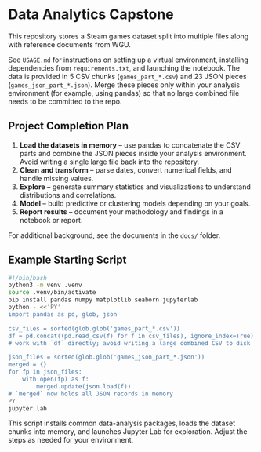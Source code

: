 # Data Analytics Capstone

This repository stores a Steam games dataset split into multiple files along with reference documents from WGU.

See `USAGE.md` for instructions on setting up a virtual environment, installing dependencies from `requirements.txt`, and launching the notebook.
The data is provided in 5 CSV chunks (`games_part_*.csv`) and 23 JSON pieces (`games_json_part_*.json`). Merge these pieces only within your analysis environment (for example, using pandas) so that no large combined file needs to be committed to the repo.

## Project Completion Plan

1. **Load the datasets in memory** – use pandas to concatenate the CSV parts and combine the JSON pieces inside your analysis environment. Avoid writing a single large file back into the repository.
2. **Clean and transform** – parse dates, convert numerical fields, and handle missing values.
3. **Explore** – generate summary statistics and visualizations to understand distributions and correlations.
4. **Model** – build predictive or clustering models depending on your goals.
5. **Report results** – document your methodology and findings in a notebook or report.

For additional background, see the documents in the `docs/` folder.

## Example Starting Script

```bash
#!/bin/bash
python3 -m venv .venv
source .venv/bin/activate
pip install pandas numpy matplotlib seaborn jupyterlab
python - <<'PY'
import pandas as pd, glob, json

csv_files = sorted(glob.glob('games_part_*.csv'))
df = pd.concat((pd.read_csv(f) for f in csv_files), ignore_index=True)
# work with `df` directly; avoid writing a large combined CSV to disk

json_files = sorted(glob.glob('games_json_part_*.json'))
merged = {}
for fp in json_files:
    with open(fp) as f:
        merged.update(json.load(f))
# `merged` now holds all JSON records in memory
PY
jupyter lab
```

This script installs common data-analysis packages, loads the dataset chunks into memory, and launches Jupyter Lab for exploration. Adjust the steps as needed for your environment.
